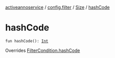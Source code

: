 [activeannoservice](../../index.md) / [config.filter](../index.md) / [Size](index.md) / [hashCode](./hash-code.md)

# hashCode

`fun hashCode(): `[`Int`](https://kotlinlang.org/api/latest/jvm/stdlib/kotlin/-int/index.html)

Overrides [FilterCondition.hashCode](../-filter-condition/hash-code.md)

